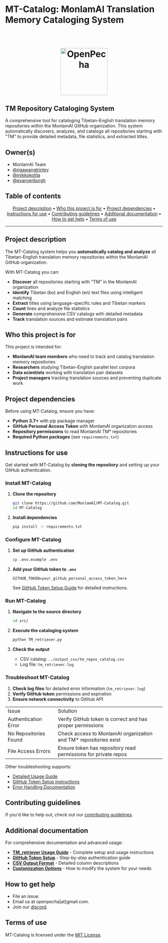 # MT-Catalog: MonlamAI Translation Memory Cataloging System

<h1 align="center">
  <br>
  <a href="https://openpecha.org"><img src="https://avatars.githubusercontent.com/u/82142807?s=400&u=19e108a15566f3a1449bafb03b8dd706a72aebcd&v=4" alt="OpenPecha" width="150"></a>
  <br>
</h1>

## TM Repository Cataloging System
A comprehensive tool for cataloging Tibetan-English translation memory repositories within the MonlamAI GitHub organization. This system automatically discovers, analyzes, and catalogs all repositories starting with "TM" to provide detailed metadata, file statistics, and extracted titles.

## Owner(s)

- MonlamAI Team
- [@ngawangtrinley](https://github.com/ngawangtrinley)
- [@mikkokotila](https://github.com/mikkokotila)
- [@evanyerburgh](https://github.com/evanyerburgh)


## Table of contents
<p align="center">
  <a href="#project-description">Project description</a> •
  <a href="#who-this-project-is-for">Who this project is for</a> •
  <a href="#project-dependencies">Project dependencies</a> •
  <a href="#instructions-for-use">Instructions for use</a> •
  <a href="#contributing-guidelines">Contributing guidelines</a> •
  <a href="#additional-documentation">Additional documentation</a> •
  <a href="#how-to-get-help">How to get help</a> •
  <a href="#terms-of-use">Terms of use</a>
</p>
<hr>

## Project description

The MT-Catalog system helps you **automatically catalog and analyze** all Tibetan-English translation memory repositories within the MonlamAI GitHub organization. 

With MT-Catalog you can:
- **Discover** all repositories starting with "TM" in the MonlamAI organization
- **Identify** Tibetan (bo) and English (en) text files using intelligent matching
- **Extract** titles using language-specific rules and Tibetan markers
- **Count** lines and analyze file statistics
- **Generate** comprehensive CSV catalogs with detailed metadata
- **Track** translation sources and estimate translation pairs


## Who this project is for
This project is intended for:
- **MonlamAI team members** who need to track and catalog translation memory repositories
- **Researchers** studying Tibetan-English parallel text corpora
- **Data scientists** working with translation pair datasets
- **Project managers** tracking translation sources and preventing duplicate work


## Project dependencies
Before using MT-Catalog, ensure you have:
* **Python 3.7+** with pip package manager
* **GitHub Personal Access Token** with MonlamAI organization access
* **Repository permissions** to read MonlamAI TM* repositories
* **Required Python packages** (see `requirementx.txt`)


## Instructions for use
Get started with MT-Catalog by **cloning the repository** and setting up your GitHub authentication.

### Install MT-Catalog
1. **Clone the repository**
   ```bash
   git clone https://github.com/MonlamAI/MT-Catalog.git
   cd MT-Catalog
   ```

2. **Install dependencies**
   ```bash
   pip install -r requirementx.txt
   ```

### Configure MT-Catalog
1. **Set up GitHub authentication**
   ```bash
   cp .env.example .env
   ```
   
2. **Add your GitHub token to `.env`**
   ```
   GITHUB_TOKEN=your_github_personal_access_token_here
   ```
   
   See [GitHub Token Setup Guide](docs/TM_RETRIEVER_USAGE.md#setup-instructions) for detailed instructions.

### Run MT-Catalog
1. **Navigate to the source directory**
   ```bash
   cd src/
   ```
   
2. **Execute the cataloging system**
   ```bash
   python TM_retriever.py
   ```
   
3. **Check the output**
   - CSV catalog: `../output_csv/tm_repos_catalog.csv`
   - Log file: `tm_retriever.log`


### Troubleshoot MT-Catalog
1. **Check log files** for detailed error information (`tm_retriever.log`)
2. **Verify GitHub token** permissions and expiration
3. **Ensure network connectivity** to GitHub API

<table>
  <tr>
   <td>
    Issue
   </td>
   <td>
    Solution
   </td>
  </tr>
  <tr>
   <td>
    Authentication Error
   </td>
   <td>
    Verify GitHub token is correct and has proper permissions
   </td>
  </tr>
  <tr>
   <td>
    No Repositories Found
   </td>
   <td>
    Check access to MonlamAI organization and TM* repositories exist
   </td>
  </tr>
  <tr>
   <td>
    File Access Errors
   </td>
   <td>
    Ensure token has repository read permissions for private repos
   </td>
  </tr>
</table>

Other troubleshooting supports:
* [Detailed Usage Guide](docs/TM_RETRIEVER_USAGE.md)
* [GitHub Token Setup Instructions](docs/TM_RETRIEVER_USAGE.md#setup-instructions)
* [Error Handling Documentation](docs/TM_RETRIEVER_USAGE.md#troubleshooting)


## Contributing guidelines
If you'd like to help out, check out our [contributing guidelines](/CONTRIBUTING.md).


## Additional documentation

For comprehensive documentation and advanced usage:

* [**TM_retriever Usage Guide**](docs/TM_RETRIEVER_USAGE.md) - Complete setup and usage instructions
* [**GitHub Token Setup**](docs/TM_RETRIEVER_USAGE.md#setup-instructions) - Step-by-step authentication guide
* [**CSV Output Format**](docs/TM_RETRIEVER_USAGE.md#csv-catalog-structure) - Detailed column descriptions
* [**Customization Options**](docs/TM_RETRIEVER_USAGE.md#customization) - How to modify the system for your needs


## How to get help
* File an issue.
* Email us at openpecha[at]gmail.com.
* Join our [discord](https://discord.com/invite/7GFpPFSTeA).


## Terms of use
MT-Catalog is licensed under the [MIT License](/LICENSE.md).
